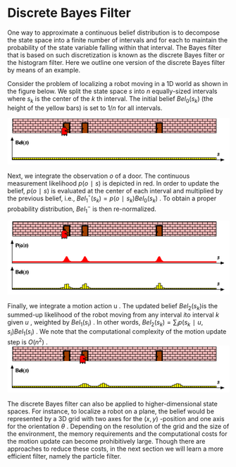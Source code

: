 # Discrete Bayes Filter
One way to approximate a continuous belief distribution is to decompose the state space into a finite number of intervals and for each to maintain the probability of the state variable falling within that interval. The Bayes filter that is based on such discretization is known as the discrete Bayes filter or the histogram filter. Here we outline one version of the discrete Bayes filter by means of an example.

Consider the problem of localizing a robot moving in a 1D world as shown in the figure below. We split the state space $s$ into $n$ equally-sized intervals where $s_k$ is the center of the 
$k$ th interval. The initial belief $Bel_0(s_k)$ (the height of the yellow bars) is set to $1/n$ for all intervals.

<img src="images/step_0.png" alt="img0" width="700"/>

Next, we integrate the observation 
$o$
 of a door. The continuous measurement likelihood 
$p
(
o
∣
s
)$
 is depicted in red. In order to update the belief, 
$p
(
o
∣
s
)$
is evaluated at the center of each interval and multiplied by the previous belief, i.e., 
$B
e
l_1
¯
(
s_k
)=p
(
o
∣
s_k
)
B
e
l_0
(
s_k
)$
. To obtain a proper probability distribution, 
$Bel_1^-$ is then re-normalized.

<img src="images/step_1.png" alt="img0" width="700"/>

Finally, we integrate a motion action 
u
. The updated belief 
$Bel_2
(
s_k
)$is the summed-up likelihood of the robot moving from any interval 
$i$to interval 
$k$
given 
$u$
, weighted by 
$Bel_1
(
s_i
)$
. In other words, 
$Bel_2
(
s_k
)=\sum_i
p
(
s_k
∣
u
,
s_i
)
Bel_1
(
s_i
)$
. We note that the computational complexity of the motion update step is 
$O
(
n^2
)$
.
<img src="images/step_2.png" alt="img0" width="700"/>

The discrete Bayes filter can also be applied to higher-dimensional state spaces. For instance, to localize a robot on a plane, the belief would be represented by a 3D grid with two axes for the 
$(
x
,
y
)$
-position and one axis for the orientation 
$\theta$
. Depending on the resolution of the grid and the size of the environment, the memory requirements and the computational costs for the motion update can become prohibitively large. Though there are approaches to reduce these costs, in the next section we will learn a more efficient filter, namely the particle filter.